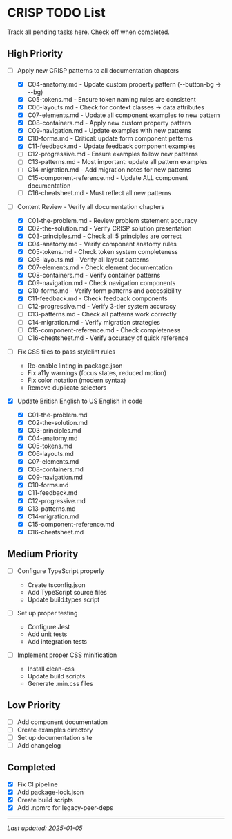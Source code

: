 # CRISP TODO List

Track all pending tasks here. Check off when completed.

## High Priority

- [ ] Apply new CRISP patterns to all documentation chapters
  - [x] C04-anatomy.md - Update custom property pattern (--button-bg → --bg)
  - [x] C05-tokens.md - Ensure token naming rules are consistent
  - [x] C06-layouts.md - Check for context classes → data attributes
  - [x] C07-elements.md - Update all component examples to new pattern
  - [x] C08-containers.md - Apply new custom property pattern
  - [x] C09-navigation.md - Update examples with new patterns
  - [x] C10-forms.md - Critical: update form component patterns
  - [x] C11-feedback.md - Update feedback component examples
  - [ ] C12-progressive.md - Ensure examples follow new patterns
  - [ ] C13-patterns.md - Most important: update all pattern examples
  - [ ] C14-migration.md - Add migration notes for new patterns
  - [ ] C15-component-reference.md - Update ALL component documentation
  - [ ] C16-cheatsheet.md - Must reflect all new patterns

- [ ] Content Review - Verify all documentation chapters
  - [x] C01-the-problem.md - Review problem statement accuracy
  - [x] C02-the-solution.md - Verify CRISP solution presentation
  - [x] C03-principles.md - Check all 5 principles are correct
  - [x] C04-anatomy.md - Verify component anatomy rules
  - [x] C05-tokens.md - Check token system completeness
  - [x] C06-layouts.md - Verify all layout patterns
  - [x] C07-elements.md - Check element documentation
  - [x] C08-containers.md - Verify container patterns
  - [x] C09-navigation.md - Check navigation components
  - [x] C10-forms.md - Verify form patterns and accessibility
  - [x] C11-feedback.md - Check feedback components
  - [ ] C12-progressive.md - Verify 3-tier system accuracy
  - [ ] C13-patterns.md - Check all patterns work correctly
  - [ ] C14-migration.md - Verify migration strategies
  - [ ] C15-component-reference.md - Check completeness
  - [ ] C16-cheatsheet.md - Verify accuracy of quick reference

- [ ] Fix CSS files to pass stylelint rules
  - Re-enable linting in package.json
  - Fix a11y warnings (focus states, reduced motion)
  - Fix color notation (modern syntax)
  - Remove duplicate selectors

- [x] Update British English to US English in code
  - [x] C01-the-problem.md
  - [x] C02-the-solution.md
  - [x] C03-principles.md
  - [x] C04-anatomy.md
  - [x] C05-tokens.md
  - [x] C06-layouts.md
  - [x] C07-elements.md
  - [x] C08-containers.md
  - [x] C09-navigation.md
  - [x] C10-forms.md
  - [x] C11-feedback.md
  - [x] C12-progressive.md
  - [x] C13-patterns.md
  - [x] C14-migration.md
  - [x] C15-component-reference.md
  - [x] C16-cheatsheet.md

## Medium Priority

- [ ] Configure TypeScript properly
  - Create tsconfig.json
  - Add TypeScript source files
  - Update build:types script

- [ ] Set up proper testing
  - Configure Jest
  - Add unit tests
  - Add integration tests

- [ ] Implement proper CSS minification
  - Install clean-css
  - Update build scripts
  - Generate .min.css files

## Low Priority

- [ ] Add component documentation
- [ ] Create examples directory
- [ ] Set up documentation site
- [ ] Add changelog

## Completed

- [x] Fix CI pipeline
- [x] Add package-lock.json
- [x] Create build scripts
- [x] Add .npmrc for legacy-peer-deps

---

*Last updated: 2025-01-05*